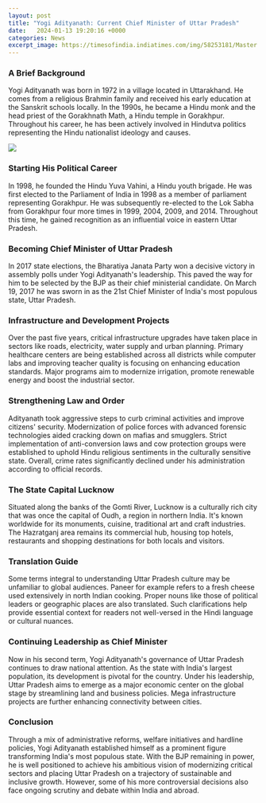 ```yaml
---
layout: post
title: "Yogi Adityanath: Current Chief Minister of Uttar Pradesh"
date:   2024-01-13 19:20:16 +0000
categories: News
excerpt_image: https://timesofindia.indiatimes.com/img/58253181/Master.jpg
---
```

### A Brief Background
   Yogi Adityanath was born in 1972 in a village located in Uttarakhand. He comes from a religious Brahmin family and received his early education at the Sanskrit schools locally. In the 1990s, he became a Hindu monk and the head priest of the Gorakhnath Math, a Hindu temple in Gorakhpur. Throughout his career, he has been actively involved in Hindutva politics representing the Hindu nationalist ideology and causes.


![](https://timesofindia.indiatimes.com/img/58253181/Master.jpg)
### Starting His Political Career
   In 1998, he founded the Hindu Yuva Vahini, a Hindu youth brigade. He was first elected to the Parliament of India in 1998 as a member of parliament representing Gorakhpur. He was subsequently re-elected to the Lok Sabha from Gorakhpur four more times in 1999, 2004, 2009, and 2014. Throughout this time, he gained recognition as an influential voice in eastern Uttar Pradesh.

### Becoming Chief Minister of Uttar Pradesh 
   In 2017 state elections, the Bharatiya Janata Party won a decisive victory in assembly polls under Yogi Adityanath's leadership. This paved the way for him to be selected by the BJP as their chief ministerial candidate. On March 19, 2017 he was sworn in as the 21st Chief Minister of India's most populous state, Uttar Pradesh.

### Infrastructure and Development Projects
   Over the past five years, critical infrastructure upgrades have taken place in sectors like roads, electricity, water supply and urban planning. Primary healthcare centers are being established across all districts while computer labs and improving teacher quality is focusing on enhancing education standards. Major programs aim to modernize irrigation, promote renewable energy and boost the industrial sector.

### Strengthening Law and Order 
   Adityanath took aggressive steps to curb criminal activities and improve citizens' security. Modernization of police forces with advanced forensic technologies aided cracking down on mafias and smugglers. Strict implementation of anti-conversion laws and cow protection groups were established to uphold Hindu religious sentiments in the culturally sensitive state. Overall, crime rates significantly declined under his administration according to official records.

### The State Capital Lucknow
   Situated along the banks of the Gomti River, Lucknow is a culturally rich city that was once the capital of Oudh, a region in northern India. It's known worldwide for its monuments, cuisine, traditional art and craft industries. The Hazratganj area remains its commercial hub, housing top hotels, restaurants and shopping destinations for both locals and visitors.

### Translation Guide
   Some terms integral to understanding Uttar Pradesh culture may be unfamiliar to global audiences. Paneer for example refers to a fresh cheese used extensively in north Indian cooking. Proper nouns like those of political leaders or geographic places are also translated. Such clarifications help provide essential context for readers not well-versed in the Hindi language or cultural nuances.

### Continuing Leadership as Chief Minister 
   Now in his second term, Yogi Adityanath's governance of Uttar Pradesh continues to draw national attention. As the state with India's largest population, its development is pivotal for the country. Under his leadership, Uttar Pradesh aims to emerge as a major economic center on the global stage by streamlining land and business policies. Mega infrastructure projects are further enhancing connectivity between cities.

### Conclusion
   Through a mix of administrative reforms, welfare initiatives and hardline policies, Yogi Adityanath established himself as a prominent figure transforming India's most populous state. With the BJP remaining in power, he is well positioned to achieve his ambitious vision of modernizing critical sectors and placing Uttar Pradesh on a trajectory of sustainable and inclusive growth. However, some of his more controversial decisions also face ongoing scrutiny and debate within India and abroad.